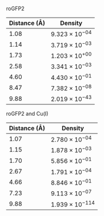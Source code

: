 roGFP2

| Distance (Å) | Density |
|-----------|-----------|
| 1.08 | $9.323 \times 10^{-04}$ |
| 1.14 | $3.719 \times 10^{-03}$ |
| 1.73 | $1.203 \times 10^{+00}$ |
| 2.58 | $3.341 \times 10^{-03}$ |
| 4.60 | $4.430 \times 10^{-01}$ |
| 8.47 | $7.382 \times 10^{-08}$ |
| 9.88 | $2.019 \times 10^{-43}$ |

roGFP2 and Cu(I)

| Distance (Å) | Density |
|-----------|-----------|
| 1.07 | $2.780 \times 10^{-04}$ |
| 1.15 | $1.878 \times 10^{-03}$ |
| 1.70 | $5.856 \times 10^{-01}$ |
| 2.67 | $1.791 \times 10^{-04}$ |
| 4.66 | $8.846 \times 10^{-01}$ |
| 7.23 | $9.113 \times 10^{-07}$ |
| 9.88 | $1.939 \times 10^{-114}$ |
